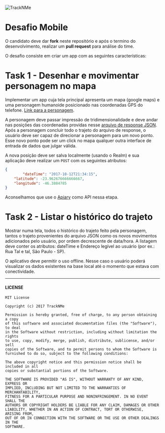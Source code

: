 ![TrackNMe](https://www.tracknme.com.br/app/images/logo-tracknme.png)


# Desafio Mobile

O candidato deve dar **fork** neste repositório e após o termino do desenvolvimento, realizar um **pull request** para análise do time.

O desafio consiste em criar um app com as seguintes características:

# Task 1 - Desenhar e movimentar personagem no mapa

Implementar um app cuja tela principal apresenta um mapa (google maps) e uma personagem humanoide posicionado nas coordenadas GPS do telefone. [Link para a personagem](https://github.com/andrealvares/tracknme-mobile-challenge/blob/master/assets/sprites.png).

A personagem deve passar impressão de tridimensionalidade e deve andar nas posições das coordenadas providas nesse [arquivo de response JSON](https://github.com/andrealvares/tracknme-mobile-challenge/blob/master/assets/posicoes.json). Após a personagem concluir todo o trajeto do arquivo de response, o usuário deve ser capaz de direcionar a personagem para um novo ponto. Esse novo ponto pode ser um click no mapa qualquer outra interface de entrada de dados que julgar válida. 

A nova posição deve ser salva localmente (usando o Realm) e sua aplicação deve realizar um `POST` com os seguintes atributos:

``` json
{
    	"dateTime": "2017-10-12T21:34:15",
	"latitude": -23.962676666666667,
	"longitude": -46.3884785
}
```
Aconselhamos que use o [Apiary](https://apiary.io) como API nessa etapa.

# Task 2 - Listar o histórico do trajeto

Mostrar numa tela, todos o histórico do trajeto feito pela personagem, tantos o trajeto provenientes do arquivo JSON como os novos movimentos adicionados pelo usuário, por ordem decrescente de data/hora. A listagem deve conter os atributos: dateTime e Endereço legível ao usuário (por ex.: Rua Tal e tal, São Paulo - SP).

O aplicativo deve permitir o uso offline. Nesse caso o usuário poderá visualizar os dados existentes na base local até o momento que estava com conectividade.

---
#### LICENSE
```
MIT License

Copyright (c) 2017 TrackNMe

Permission is hereby granted, free of charge, to any person obtaining a copy
of this software and associated documentation files (the "Software"), to deal
in the Software without restriction, including without limitation the rights
to use, copy, modify, merge, publish, distribute, sublicense, and/or sell
copies of the Software, and to permit persons to whom the Software is
furnished to do so, subject to the following conditions:

The above copyright notice and this permission notice shall be included in all
copies or substantial portions of the Software.

THE SOFTWARE IS PROVIDED "AS IS", WITHOUT WARRANTY OF ANY KIND, EXPRESS OR
IMPLIED, INCLUDING BUT NOT LIMITED TO THE WARRANTIES OF MERCHANTABILITY,
FITNESS FOR A PARTICULAR PURPOSE AND NONINFRINGEMENT. IN NO EVENT SHALL THE
AUTHORS OR COPYRIGHT HOLDERS BE LIABLE FOR ANY CLAIM, DAMAGES OR OTHER
LIABILITY, WHETHER IN AN ACTION OF CONTRACT, TORT OR OTHERWISE, ARISING FROM,
OUT OF OR IN CONNECTION WITH THE SOFTWARE OR THE USE OR OTHER DEALINGS IN THE
SOFTWARE.
```
